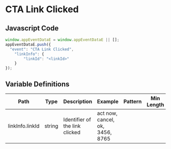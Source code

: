# CTA Link Clicked

### 

## Javascript Code
```js
window.appEventDataE = window.appEventDataE || [];
appEventDataE.push({
  "event": "CTA Link Clicked",
    "linkInfo": {
        "linkId": "<linkId>"
    }
});
```

## Variable Definitions

|Path|Type|Description|Example|Pattern|Min Length|Max Length|Minimum|Maximum|Multiple Of|
| --- | --- | --- | --- | --- | --- | --- | --- | --- | --- |
|linkInfo.linkId|string|Identifier of the link clicked|act now, cancel, ok, 3456, 8765|||||||




